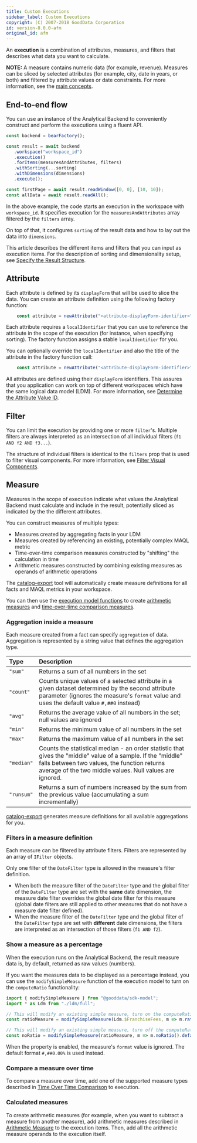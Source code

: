 ```yaml
---
title: Custom Executions
sidebar_label: Custom Executions
copyright: (C) 2007-2018 GoodData Corporation
id: version-8.0.0-afm
original_id: afm
---
```


An **execution** is a combination of attributes, measures, and filters that describes what data you want to calculate.

**NOTE:** A measure contains numeric data (for example, revenue). Measures can be sliced by selected attributes (for example, city, date in years, or both) and filtered by attribute values or date constraints. For more information, see the [main concepts](01_intro__platform_intro.md#main-concepts).

## End-to-end flow

You can use an instance of the Analytical Backend to conveniently construct and perform the executions using a fluent API.

```javascript
const backend = bearFactory();

const result = await backend
   .workspace("workspace_id")
   .execution()
   .forItems(measuresAndAttributes, filters)
   .withSorting(...sorting)
   .withDimensions(dimensions)
   .execute();

const firstPage = await result.readWindow([0, 0], [10, 10]);
const allData = await result.readAll();
```

In the above example, the code starts an execution in the workspace with `workspace_id`. It specifies execution for the `measuresAndAttributes` array filtered by the `filters` array.

On top of that, it configures `sorting` of the result data and how to lay out the data into `dimensions`.

This article describes the different items and filters that you can input as execution items. For the description of sorting
and dimensionality setup, see [Specify the Result Structure](50_custom__result.md).

## Attribute

Each attribute is defined by its `displayForm` that will be used to slice the data. You can create an attribute
definition using the following factory function:

```javascript
    const attribute = newAttribute("<attribute-displayForm-identifier>");
```

Each attribute requires a `localIdentifier` that you can use to reference the attribute in the scope of the execution (for instance, when specifying sorting). The factory function assigns a stable `localIdentifier` for you.

You can optionally override the `localIdentifier` and also the title of the attribute in the factory function call:

```javascript
    const attribute = newAttribute("<attribute-displayForm-identifier>", m => m.localId("myLocalId").alias("My Attribute"));
```

All attributes are defined using their `displayForm` identifiers. This assures that you application can work on top of
different workspaces which have the same logical data model (LDM). For more information, see [Determine the Attribute Value ID](https://help.gooddata.com/display/doc/Determine+the+Attribute+Value+ID).

## Filter

You can limit the execution by providing one or more `filter`'s. Multiple filters are always interpreted as an intersection of all individual filters \(`f1 AND f2 AND f3...`).

The structure of individual filters is identical to the `filters` prop that is used to filter visual components. For more information, see [Filter Visual Components](30_tips__filter_visual_components.md).

## Measure

Measures in the scope of execution indicate what values the Analytical Backend must calculate and include in the result,
potentially sliced as indicated by the the different attributes.

You can construct measures of multiple types:

-  Measures created by aggregating facts in your LDM
-  Measures created by referencing an existing, potentially complex MAQL metric
-  Time-over-time comparison measures constructed by "shifting" the calculation in time
-  Arithmetic measures constructed by combining existing measures as operands of arithmetic operations

The [catalog-export](02_start__catalog_export.md) tool will automatically create measure definitions for all facts
and MAQL metrics in your workspace.

You can then use the [execution model functions](02_start__execution_model.md) to create [arithmetic measures](20_misc__arithmetic_measure.md)
and [time-over-time comparison measures](20_misc__time_over_time_comparison.md).

### Aggregation inside a measure

Each measure created from a fact can specify `aggregation` of data. Aggregation is represented by a string value that defines the aggregation type.

| Type | Description |
| :--- | :--- |
| `"sum"` | Returns a sum of all numbers in the set |
| `"count"` | Counts unique values of a selected attribute in a given dataset determined by the second attribute parameter  (ignores the measure's `format` value and uses the default value `#,##0` instead) |
| `"avg"` | Returns the average value of all numbers in the set; null values are ignored |
| `"min"` | Returns the minimum value of all numbers in the set |
| `"max"` | Returns the maximum value of all numbers in the set |
| `"median"` | Counts the statistical median - an order statistic that gives the "middle" value of a sample. If the "middle" falls between two values, the function returns average of the two middle values. Null values are ignored. |
| `"runsum"` | Returns a sum of numbers increased by the sum from the previous value \(accumulating a sum incrementally\) |

[catalog-export](02_start__catalog_export.md) generates measure definitions for all available aggregations for you.

### Filters in a measure definition

Each measure can be filtered by attribute filters. Filters are represented by an array of `IFilter` objects.

Only one filter of the `DateFilter` type is allowed in the measure's filter definition.

* When both the measure filter of the `DateFilter` type and the global filter of the `DateFilter` type are set with
  the **same** date dimension, the measure date filter overrides the global date filter for this measure
  \(global date filters are still applied to other measures that do not have a measure date filter defined\).
* When the measure filter of the `DateFilter` type and the global filter of the `DateFilter` type are set
  with **different** date dimensions, the filters are interpreted as an intersection of those filters (`f1 AND f2`).

### Show a measure as a percentage

When the execution runs on the Analytical Backend, the result measure data is, by default, returned as raw values \(numbers\).

If you want the measures data to be displayed as a percentage instead, you can use the `modifySimpleMeasure` function
of the execution model to turn on the `computeRatio` functionality:

```javascript
import { modifySimpleMeasure } from "@gooddata/sdk-model";
import * as Ldm from "./ldm/full";

// This will modify an existing simple measure, turn on the computeRatio functionality and associate a new, default localId
const ratioMeasure = modifySimpleMeasure(Ldm.$FranchiseFees, m => m.ratio().defaultLocalId());

// This will modify an existing simple measure, turn off the computeRatio functionality and associate a new, default localId
const noRatio = modifySimpleMeasure(ratioMeasure, m => m.noRatio().defaultLocalId());
```

When the property is enabled, the measure's `format` value is ignored. The default format `#,##0.00%` is used instead.

### Compare a measure over time

To compare a measure over time, add one of the supported measure types described
in [Time Over Time Comparison](20_misc__time_over_time_comparison.md) to execution.

### Calculated measures

To create arithmetic measures (for example, when you want to subtract a measure from another measure),
add arithmetic measures described in [Arithmetic Measure](20_misc__arithmetic_measure.md) to the execution items. Then, add all the arithmetic measure operands to the execution itself.
